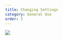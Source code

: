 ```yaml
---
title: Changing Settings
category: General Use
order: 2
---
```


![](//matthewbaykenney.github.io/cmac-makerbot/preheat.jpg)